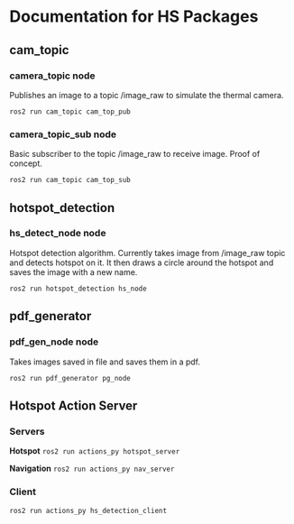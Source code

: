 # Documentation for HS Packages

## cam_topic

### camera_topic node
Publishes an image to a topic /image_raw to simulate the thermal camera.

`ros2 run cam_topic cam_top_pub`

### camera_topic_sub node
Basic subscriber to the topic /image_raw to receive image. Proof of concept.

`ros2 run cam_topic cam_top_sub`

## hotspot_detection

### hs_detect_node node
Hotspot detection algorithm. Currently takes image from /image_raw topic and detects hotspot on it. It then draws a circle around the hotspot and saves the image with a new name.

`ros2 run hotspot_detection hs_node`

## pdf_generator

### pdf_gen_node node
Takes images saved in file and saves them in a pdf.

`ros2 run pdf_generator pg_node`

## Hotspot Action Server

### Servers
**Hotspot**
`ros2 run actions_py hotspot_server`

**Navigation**
`ros2 run actions_py nav_server`

### Client

`ros2 run actions_py hs_detection_client`

